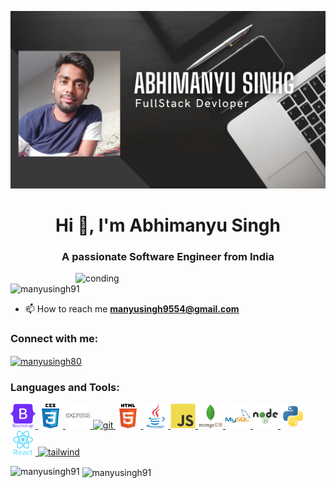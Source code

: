 ![logo](https://github.com/manyusingh91/manyusingh91/blob/main/abhimanyuimage.png)

<h1 align="center">Hi 👋, I'm Abhimanyu Singh</h1>
<h3 align="center">A passionate Software Engineer from India</h3>

<img align="right" src="https://camo.githubusercontent.com/469bae80f3a07206e0f2264c099bd7751b1668beb8eadcd3236ede9f236c0db3/68747470733a2f2f696d67732e7365617263682e62726176652e636f6d2f7547426552777a6862694f7068594476476b516e4351595941704b794477314f724448415a3434634639592f72733a6669743a3836303a303a302f673a63652f6148523063484d364c79396e61575a6b2f5969356a62323076615731685a32567a2f4c3268705a32677659573570625746302f5a575174625746754c574e76625842312f644756794c574e765a476c755a7931752f595755326257566a4d7a633462484e6e2f4d576b7a4c6d64705a672e676966" alt="conding" width="400" >
<p align="left"> <img src="https://komarev.com/ghpvc/?username=manyusingh91&label=Profile%20views&color=0e75b6&style=flat" alt="manyusingh91" /> </p>

- 📫 How to reach me **manyusingh9554@gmail.com**

<h3 align="left">Connect with me:</h3>
<p align="left">
<a href="https://linkedin.com/in/manyusingh80" target="blank"><img align="center" src="https://raw.githubusercontent.com/rahuldkjain/github-profile-readme-generator/master/src/images/icons/Social/linked-in-alt.svg" alt="manyusingh80" height="30" width="40" /></a>
</p>

<h3 align="left">Languages and Tools:</h3>
<p align="left"> <a href="https://getbootstrap.com" target="_blank" rel="noreferrer"> <img src="https://raw.githubusercontent.com/devicons/devicon/master/icons/bootstrap/bootstrap-plain-wordmark.svg" alt="bootstrap" width="40" height="40"/> </a> <a href="https://www.w3schools.com/css/" target="_blank" rel="noreferrer"> <img src="https://raw.githubusercontent.com/devicons/devicon/master/icons/css3/css3-original-wordmark.svg" alt="css3" width="40" height="40"/> </a> <a href="https://expressjs.com" target="_blank" rel="noreferrer"> <img src="https://raw.githubusercontent.com/devicons/devicon/master/icons/express/express-original-wordmark.svg" alt="express" width="40" height="40"/> </a> <a href="https://git-scm.com/" target="_blank" rel="noreferrer"> <img src="https://www.vectorlogo.zone/logos/git-scm/git-scm-icon.svg" alt="git" width="40" height="40"/> </a> <a href="https://www.w3.org/html/" target="_blank" rel="noreferrer"> <img src="https://raw.githubusercontent.com/devicons/devicon/master/icons/html5/html5-original-wordmark.svg" alt="html5" width="40" height="40"/> </a> <a href="https://www.java.com" target="_blank" rel="noreferrer"> <img src="https://raw.githubusercontent.com/devicons/devicon/master/icons/java/java-original.svg" alt="java" width="40" height="40"/> </a> <a href="https://developer.mozilla.org/en-US/docs/Web/JavaScript" target="_blank" rel="noreferrer"> <img src="https://raw.githubusercontent.com/devicons/devicon/master/icons/javascript/javascript-original.svg" alt="javascript" width="40" height="40"/> </a> <a href="https://www.mongodb.com/" target="_blank" rel="noreferrer"> <img src="https://raw.githubusercontent.com/devicons/devicon/master/icons/mongodb/mongodb-original-wordmark.svg" alt="mongodb" width="40" height="40"/> </a> <a href="https://www.mysql.com/" target="_blank" rel="noreferrer"> <img src="https://raw.githubusercontent.com/devicons/devicon/master/icons/mysql/mysql-original-wordmark.svg" alt="mysql" width="40" height="40"/> </a> <a href="https://nodejs.org" target="_blank" rel="noreferrer"> <img src="https://raw.githubusercontent.com/devicons/devicon/master/icons/nodejs/nodejs-original-wordmark.svg" alt="nodejs" width="40" height="40"/> </a> <a href="https://www.python.org" target="_blank" rel="noreferrer"> <img src="https://raw.githubusercontent.com/devicons/devicon/master/icons/python/python-original.svg" alt="python" width="40" height="40"/> </a> <a href="https://reactjs.org/" target="_blank" rel="noreferrer"> <img src="https://raw.githubusercontent.com/devicons/devicon/master/icons/react/react-original-wordmark.svg" alt="react" width="40" height="40"/> </a> <a href="https://tailwindcss.com/" target="_blank" rel="noreferrer"> <img src="https://www.vectorlogo.zone/logos/tailwindcss/tailwindcss-icon.svg" alt="tailwind" width="40" height="40"/> </a> </p>

<p><img align="left" src="https://github-readme-stats.vercel.app/api/top-langs?username=manyusingh91&show_icons=true&locale=en&layout=compact" alt="manyusingh91" /></p>

<p>&nbsp;<img align="center" src="https://github-readme-stats.vercel.app/api?username=manyusingh91&show_icons=true&locale=en" alt="manyusingh91" /></p>


